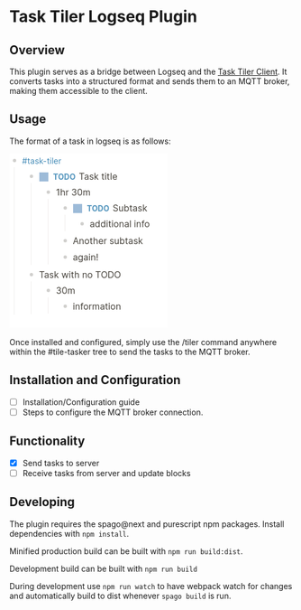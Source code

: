 # Task Tiler Logseq Plugin

## Overview

This plugin serves as a bridge between Logseq and the [Task Tiler Client](../task-tiler-slint/). It converts tasks into a structured format and sends them to an MQTT broker, making them accessible to the client.

## Usage
The format of a task in logseq is as follows:

![task tiler logseq format](.github/images/example_format.png)

Once installed and configured, simply use the /tiler command anywhere within the #tile-tasker tree to send the tasks to the MQTT broker.

## Installation and Configuration

- [ ]   Installation/Configuration guide
- [ ]   Steps to configure the MQTT broker connection.

## Functionality

- [x]   Send tasks to server
- [ ]   Receive tasks from server and update blocks

## Developing
The plugin requires the spago@next and purescript npm packages.
Install dependencies with `npm install`.

Minified production build can be built with `npm run build:dist`.

Development build can be built with `npm run build`

During development use `npm run watch` to have webpack watch for changes and automatically build to dist whenever `spago build` is run.
